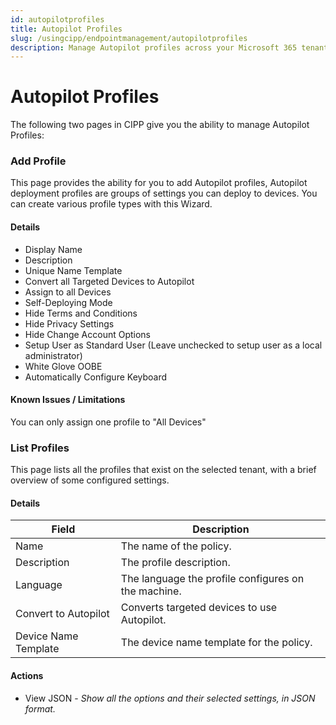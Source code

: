 ```yaml
---
id: autopilotprofiles
title: Autopilot Profiles
slug: /usingcipp/endpointmanagement/autopilotprofiles
description: Manage Autopilot profiles across your Microsoft 365 tenants.
---
```


# Autopilot Profiles

The following two pages in CIPP give you the ability to manage Autopilot Profiles:

### Add Profile

This page provides the ability for you to add Autopilot profiles, Autopilot deployment profiles are groups of settings you can deploy to devices. You can create various profile types with this Wizard.

#### Details <a href="#addprofile-details" id="addprofile-details"></a>

* Display Name
* Description
* Unique Name Template
* Convert all Targeted Devices to Autopilot
* Assign to all Devices
* Self-Deploying Mode
* Hide Terms and Conditions
* Hide Privacy Settings
* Hide Change Account Options
* Setup User as Standard User (Leave unchecked to setup user as a local administrator)
* White Glove OOBE
* Automatically Configure Keyboard

#### Known Issues / Limitations <a href="#addprofile-knownissues" id="addprofile-knownissues"></a>

You can only assign one profile to "All Devices"



### List Profiles

This page lists all the profiles that exist on the selected tenant, with a brief overview of some configured settings.

#### Details <a href="#listprofiles-details" id="listprofiles-details"></a>

| Field                | Description                                         |
| -------------------- | --------------------------------------------------- |
| Name                 | The name of the policy.                             |
| Description          | The profile description.                            |
| Language             | The language the profile configures on the machine. |
| Convert to Autopilot | Converts targeted devices to use Autopilot.         |
| Device Name Template | The device name template for the policy.            |

#### Actions <a href="#listprofiles-actions" id="listprofiles-actions"></a>

* View JSON - _Show all the options and their selected settings, in JSON format._

#### &#x20;<a href="#listprofiles--knownissues" id="listprofiles--knownissues"></a>
